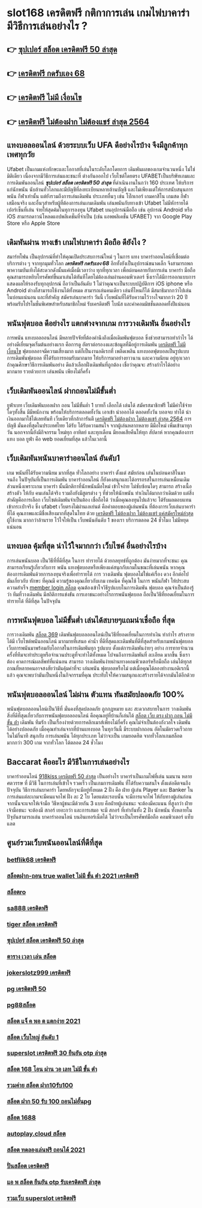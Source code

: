 # slot168 เครดิตฟรี กติกาการเล่น เกมไพ่บาคาร่า มีวิธีการเล่นอย่างไร  ?

## 👉 [ซุปเปอร์ สล็อต เครดิตฟรี 50 ล่าสุด](https://ufa7777.ufax.win/)
## 👉 [เครดิตฟรี กดรับเอง 68](https://ufa7777.ufax.win/)
## 👉 [เครดิตฟรี ไม่มี เงื่อนไข](https://ufa7777.ufax.win/)
## 👉 [เครดิตฟรี ไม่ต้องฝาก ไม่ต้องแชร์ ล่าสุด 2564](https://ufabetpgufa.ufax.win/)

##  แทงบอลออนไลน์   ด้วยระบบเว็บ UFA ดีอย่างไรบ้าง จึงมีลูกค้าทุกเพศทุกวัย

Ufabet เป็นเกมแห่งทักษะและโอกาสที่เล่นในระดับโลกโดยการ เดิมพันผลของเกมจำนวนหนึ่ง ไม่ใช่มิติเดียว เนื่องจากมีวิธีการเล่นและชนะที่ ต่างกันออกไป เว็บไซต์โดยตรง UFABETเป็นบริษัทเกมและการเดิมพันออนไลน์ ***ซุปเปอร์ สล็อต เครดิตฟรี 50 ล่าสุด*** ที่ดำเนินงานในกว่า 160 ประเทศ ให้บริการแก่นักพนัน นับล้านทั่วโลกและมีบัญชีที่ลงทะเบียนหลายล้านบัญชี และไม่เพียงแต่ให้การสนับสนุนการ พนัน กีฬาเท่านั้น แต่ยังรวมถึงการเล่นเดิมพัน ประเภทอื่นๆ เช่น โป๊กเกอร์ เกมคาสิโน เกมสด กีฬาเสมือนจริง และอื่นๆสำหรับผู้ที่ต้องการเล่นเกมเดิมพัน เล่นพนันกับทางเข้า Ufabet ไม่มีหักรายได้เปอร์เซ็นที่เล่น  จ่ายให้สุดค้มในทุการลงทุน Ufabet  บนอุปกรณ์มือถือ เช่น อุปกรณ์ Android หรือ iOS สามารถดาวน์โหลดแอปพลิเคชั่นที่จำเป็น (เช่น แอพพลิเคชั่น UFABET) จาก Google Play Store หรือ Apple Store 


## เดิมพันผ่าน ทางเข้า เกมไพ่บาคาร่า มือถือ ดียังไง ?

สมาร์ทโฟน เป็นอุปกรณ์ที่ทำให้คุณเปิดประสบการณ์ใหม่ ๆ ในการ  แทง  บาคาร่าออนไลน์ที่เชื่อมต่อบริการต่าง ๆ จากทุกมุมทั่วโลก ***เครดิตฟรี กดรับเอง 68*** อีกทั้งยังเป็นอุปกรณ์ขนาดเล็ก จึงสามารถพกพาความบันเทิงได้สะดวกดังนั้นแค่เมื่อมีเวลาว่าง  ทุกที่ทุกเวลา เพื่อผ่อนคลายกับการเล่น บาคาร่า มือถือ คุณสามารถหยิบโทรศัพท์ขึ้นมาเล่นได้ทันทีโดยไม่ต้องเล่นผ่านคอมพิวเตอร์ ซึ่งเราได้มีการออกแบบการแสดงผลให้รองรับทุกอุปกรณ์ ถือว่าเป็นอันดับ 1 ไม่ว่าคุณจะเป็นระบบปฏิบัติการ iOS iphone หรือ Android ต่างก็สามารถใช้งานได้ทั้งหมด สามารถเล่นคนเดียว เล่นที่ไหนก็ได้ มีสมาธิมากกว่าไปเล่นในบ่อนแน่นอน และที่สำคัญ สมัครเล่นบาคาร่า วันนี้ เว็บพนันที่ได้รับความไว้วางใจมากกว่า 20 ปี พร้อมรับโปรโมชั่นพิเศษสำหรับสมาชิกใหม่ รับเครดิตฟรี โบนัส และค่าคอมมิชชั่นตลอดทั้งปีแน่นอน


##  พนันฟุตบอล ดีอย่างไร แตกต่างจากเกม การวางเดิมพัน อื่นอย่างไร

 การพนัน แทงบอลออนไลน์ มีหลายปัจจัยที่ต้องคำนึงถึงเมื่อเดิมพันฟุตบอล ซึ่งช่วยสามารถทำกำไร ได้อย่างดีเยี่ยมจุดเริ่มต้นอย่างแรก คือการดู อัตราต่อรองงและข้อมูลที่มีอยู่การเดิมพัน [เครดิตฟรี ไม่มี เงื่อนไข](https://ufabetpgufa.ufax.win/) ฟุตบอลอาจมีความเสี่ยงมาก แต่ก็เป็นงานอดิเรกที่ เพลิดเพลิน  แทงบอลฟุตบอลเป็นรูปแบบการเดิมพันฟุตบอล ที่ได้รับการยอมรับมากมาย  ให้บริการมาอย่างยาวนาน และความนิยม อยู่ทุกเวลา ถ้าคุณศึกษาวิธีการเดิมพันอย่าง ดีแล้วเลือกฝั่งเดิมพันที่ถูกต้อง เชื่อว่าคุณจะ สร้างกำไรได้อย่าง มากมาย รวยด้วยการ เล่นพนัน เพียงไม่กี่ครั้ง

##  เว็บเดิมพันออนไลน์  ฝากถอนไม่มีขั้นต่ำ 

ยูฟ่าเบท  เว็บเดิมพันบอลฝาก  ถอน ไม่มีขั้นต่ำ   1 บาทก็ เลือกได้ เล่นได้ สมัครสมาชิกฟรี ไม่มีค่าใช้จ่ายใดๆทั้งสิ้น มีมีพนักงาน พร้อมให้บริการตลอดทั้งวัน  เอาเข้า  นำออกได้ ตลอดทั้งวัน  บอลจบ ทำได้  นำเงินออกมาใช้ได้เลยทันที  เว็บเดียวที่กล้าการันตี [เครดิตฟรี ไม่ต้องฝาก ไม่ต้องแชร์ ล่าสุด 2564](https://ufa7777.ufax.win/) การบัญชี มั่นคงที่สุดในประเทศไทย ได้รับ ได้รับความสนใจ จากผู้เล่นหลากหลาย  มีมือใหม่  เพิ่มเข้ามาทุกวัน นอกจากนี้ยังมีกิจกรรม ใหม่ทุก อาทิตย์ และทุกเดือน มียอดเสียคืนให้ทุก สัปดาห์   หากคุณต้องการ แทง บอล  ยูฟ่า คือ web  ยอดเยี่ยมที่สุด แล้วในเวลานี้ 

##  เว็บเดิมพันพนันบาคาร่าออนไลน์  อันดับ1

เกม พนันที่ได้รับความนิยม มากที่สุด ทั่วโลกอย่าง  บาคาร่า ตั้งแต่ สมัยก่อน เล่นในบ่อนคาสิโนมาจนถึง ในปัจุบันที่เป็นการเดิมพัน บาคาร่าออนไลน์ ก็ยังคงสนุกและได้อรรถรสในการเล่นเหมือนเดิม ส่วนหนึ่งเพราะเกม บาคาร่า นั้นมีกติกาที่นักพนันมือใหม่  เข้าใจง่าย  ไม่ซับซ้อนใดๆ สามารถ สร้างเนื้อสร้างตัว ให้กับ คนเล่นได้จริง  รวมถึงยังมีสูตรต่าง ๆ ที่ช่วยให้นักพนัน  ทำเงินได้มากกว่าเดิมด้วย แต่สิ่งสำคัญคือการเลือก เว็บไซต์เดิมพันจำเป็นต้อง เชื่อถือได้ ว่าเมื่อคุณลงทุนไปแล้วจะ ได้รับผลตอบแทนเข้ากระเป๋าจริง ซึ่ง  ufabet เว็บตรงไม่ผ่านเอเย่นต์  คือคำตอบของผู้เล่นพนัน ที่ต้องการเว็บเล่นบาคาร่า ที่ได้ คุณภาพและมีชื่อเสียงมากที่สุดในไทย ด้วย [เครดิตฟรี ไม่ต้องฝาก ไม่ต้องแชร์ แค่สมัครใหม่ล่าสุด](https://ufa7777.ufax.win/) ผู้ใช้งาน มากกว่าล้านราย ไว้ใจให้เป็น เว็บพนันอันดับ 1 ของเรา บริการตลอด 24 ชั่วโมง ไม่มีหยุดแน่นอน

## แทงบอล คุ้มที่สุด  น่าไว้ใจมากกว่า เว็บไซค์ อื่นอย่างไรบ้าง 

 การเล่นพนันบอล เป็นวิธีที่ที่ดีที่สุด ในการ ทำรายได้ ด้วยกลยุทธ์ที่ถูกต้อง มันง่ายมากที่จะชนะ คุณสามารถเรียนรู้เกี่ยวกับการ พนัน  แทงฟุตบอลหรือเพียงแค่สนุกกับเกมในขณะที่เล่นพนัน หากคุณต้องการเดิมพันด้วยการลงทุนจริงเพื่อทำรายได้ การ วางเดิมพัน ฟุตบอลไม่ใช่แค่เรื่อง ดวง อีกต่อไป มันเกี่ยวกับ ทักษะ ที่คุณมี ความรู้ของคุณเกี่ยวกับเกม เทคนิค ที่คุณใช้ ในการ พนันกีฬา ให้ประสบความสำเร็จ [member login สล็อต](https://ufabetpgufa.ufax.win/) คุณต้องเข้าใจวิธีรูปแบบในการเดิมพัน ฟุตบอล คุณจำเป็นต้องรู้ว่า ทีมที่วางเดิมพัน มีสถิติการแข่งขัน การเอาชนะอย่างไรการพนันฟุตบอล ถือเป็นวิธีที่ยอดเยี่ยมในการ ทำรายได้ ที่ดีที่สุด ในปัจจุบัน

##  การพนันฟุตบอล ไม่มีขั้นต่ำ  เล่นได้สบายๆแถมน่าเชื่อถือ ที่สุด

 การวางเดิมพัน [สล็อต 369](https://ufa7777.ufax.win/)  เดิมพันฟุตบอลออนไลน์เป็นวิธีที่ยอดเยี่ยมในการทำเงิน ทำกำไร สร้างรายได้มี เว็บไซต์พนันออนไลน์ มากมายที่เสนอ ค่าน้ำ ที่ดีที่สุดและเดิมพันที่ดีที่สุดสำหรับเกมพนันฟุตบอล  เว็บการพนันมาพร้อมกับโอกาสในการเดิมพันทุก รูปแบบ  ตั้งแต่การเดิมพันง่ายๆ  อย่าง  การทายจำนวนครั้งที่ทีมจะทำประตูหรือจำนวนประตูที่จะทำได้ทั้งหมด ไปจนถึงการเดิมพันที่ ละเอียด มากขึ้น ซึ่งเราต้อง คาดการณ์ผลลัพท์ที่แน่นอน สามารถ วางเดิมพันง่ายผ่านทางคอมพิวเตอร์หรือมือถือ  เล่นได้ทุกสถาณที่หลายคนอาจสงสัยว่ามันคุ้มค่าที่จะ เล่นพนัน ฟุตบอลหรือไม่ แต่เมื่อคุณได้ลองทำงานอดิเรกนี้แล้ว คุณจะพบว่ามันเป็นหนึ่งในกิจกรรมที่คุณ ประทับใจให้ความสนุกและสร้างรายได้จากมันได้อีกด้วย

##  พนันฟุตบอลออนไลน์ ไม่ผ่าน ตัวแทน ทันสมัยปลอดภัย 100%

 พนันฟุตบอลออนไลน์เป็นวิธีที่ มั่นคงที่สุดปลอดภัย ถูกกฎหมาย และ สะดวกสบายในการ วางเดิมพันสิ่งที่ดีที่สุดเกี่ยวกับการพนันฟุตบอลออนไลน์ คือคุณอยู่ที่บ้านก็เล่นได้ [สล็อต เว็บ ตรง ฝาก ถอน ไม่มี ขั้น ต่ํา](https://ufabetpgufa.ufax.win/) เดิมพัน ทีมรัก เป็นเรื่องง่ายด้วยการคลิกเมาส์เพียงไม่กี่ครั้ง คุณไม่จำเป็นต้องกังวลใจ เดิมพัน ได้อย่างปลอดภัย เมื่อคุณทำเล่นจากที่บ้านแทงบอล ในทุกวันนี้  มีระบบฝากถอน อัตโนมัตรวดเร็วถายในไม่กี่นาที  สนุกกับ การเล่นพนัน ได้ทุกประเภท ไม่ว่าจะเป็น เกมยอดฮิต  จากทั่วโลกเกมสล็อต  มากกว่า 300 เกม จากทั่วโลก ได้ตลอด 24 ชั่วโมง


##  Baccarat คืออะไร  มีวิธีในการเล่นอย่างไร 

บาคาร่าออนไลน์  [918kiss เครดิตฟรี 50 ล่าสุด](https://ufabetpgufa.ufax.win/) เป็นอย่างไร  บาคาร่าเป็นเกมไพ่ที่เล่น นมนาน หลายศตวรรษ  ที่ มีวิธี ในการเล่นที่เข้าใจ รวดเร็ว  เป็นเกมการเดิมพัน ที่ได้รับความสนใจ ตั้งแต่อดีตจนถึงปัจจุบัน วิธีการเล่นบาคาร่า โดยหลักๆจะมีอยู่ทั้งหมด 2 ฝั่ง  คือ ฝ่าย ผู้เล่น Player และ Banker ในการเล่นแต่ละเกมจะมีคนแจกไพ่ ฝั่ง  ละ 2 ใบ โดยแต่ละรอบนั้น จะมีการแจกไพ่ ให้กับทางผู้เล่นก่อน จากนั้นจะแจกให้เจ้ามือ วิธีหาผู้ชนะมีด้วยกัน 3 แบบ คือฝ่ายผู้เล่นชนะ จะต้องมีคะแนน ที่สูงกว่า  ฝ่ายเจ้ามือชนะ จะต้องมี สกอร์  เยอะกว่า และการเสมอ จะมี สกอร์ ที่เท่ากันทั้ง 2 ฝั่ง  นักพนัน ทั้งหลายในปัจุบันสามารถเล่น บาคาร่าออนไลน์  บนอินเทอร์เน็ตได้ ไม่ว่าจะเป็นโทรศัพท์มือถือ คอมพิวเตอร์ แท็บแลต  


## ศูนย์รวมเว็บพนันออนไลน์ที่ดีที่สุด

### [betflik68 เครดิตฟรี](https://atom.io/themes/สมัคร%20pg%20ufabet%20superslotvip%20เครดิตฟรี%2050%20otp%20008%20สล็อต%2020%20รับ%20100%20เว็บตรง100%)
### [สล็อตฝาก-ถอน true wallet ไม่มี ขั้น ต่ํา 2021 เครดิตฟรี](https://atom.io/themes/สมัคร%20pg%20ufabet%20aba%20สล็อต%20008%20สล็อต%2020%20รับ%20100%20เว็บตรง100%)
### [สล็อตro](https://atom.io/themes/สมัคร%20pg%20ufabet%20666%20สล็อต%20008%20สล็อต%2020%20รับ%20100%20เว็บตรง100%)
### [sa888 เครดิตฟรี](https://atom.io/themes/สมัคร%20pg%20ufabet%20สล็อตxoเว็บตรง%20008%20สล็อต%2020%20รับ%20100%20เว็บตรง100%)
### [tiger สล็อต เครดิตฟรี](https://atom.io/themes/สมัคร%20pg%20ufabet%20เครดิตฟรี%20แค่%20ดาวน์โหลด%202021%20ล่าสุด%20008%20สล็อต%2020%20รับ%20100%20เว็บตรง100%)
### [ซุปเปอร์ สล็อต เครดิตฟรี 50 ล่าสุด](https://atom.io/themes/สมัคร%20pg%20ufabet%20เฮง%20เฮง%20เฮง%20สล็อต999%20008%20สล็อต%2020%20รับ%20100%20เว็บตรง100%)
### [ตาราง เวลา เล่น สล็อต](https://atom.io/themes/สมัคร%20pg%20ufabet%20สล็อตtexas%20008%20สล็อต%2020%20รับ%20100%20เว็บตรง100%)
### [jokerslotz999 เครดิตฟรี](https://atom.io/themes/สมัคร%20pg%20ufabet%20pxj%20เครดิตฟรี%20ดาวน์โหลด%20008%20สล็อต%2020%20รับ%20100%20เว็บตรง100%)
### [pg เครดิตฟรี 50](https://atom.io/themes/สมัคร%20pg%20ufabet%20สล็อต%20shark%20008%20สล็อต%2020%20รับ%20100%20เว็บตรง100%)
### [pg88สล็อต](https://atom.io/themes/สมัคร%20pg%20ufabet%20สล็อต%20joker%20เติม%20true%20wallet%20ไม่มี%20ขั้น%20ต่ํา%202021%20008%20สล็อต%2020%20รับ%20100%20เว็บตรง100%)
### [สล็อต แจ็ ค พอ ต แตกง่าย 2021](https://atom.io/themes/สมัคร%20pg%20ufabet%20betflix%20123เครดิตฟรี%20008%20สล็อต%2020%20รับ%20100%20เว็บตรง100%)
### [สล็อต เว็บใหญ่ อันดับ 1](https://atom.io/themes/สมัคร%20pg%20ufabet%20เครดิตฟรี%20100%20ถอนได้%20300%20ล่าสุด%20008%20สล็อต%2020%20รับ%20100%20เว็บตรง100%)
### [superslot เครดิตฟรี 30 ยืนยัน otp ล่าสุด](https://atom.io/themes/สมัคร%20pg%20ufabet%20pgเครดิตฟรี50%20ยืนยันเบอร์%20008%20สล็อต%2020%20รับ%20100%20เว็บตรง100%)
### [สล็อต 168 โอน ผ่าน วอ เลท ไม่มี ขั้น ต่ํา](https://atom.io/themes/สมัคร%20pg%20ufabet%20y9เครดิตฟรี147%20008%20สล็อต%2020%20รับ%20100%20เว็บตรง100%)
### [รวมค่าย สล็อต ฝาก10รับ100](https://atom.io/themes/สมัคร%20pg%20ufabet%20ส%20กาย%20สปอร์ต%20สล็อต%20008%20สล็อต%2020%20รับ%20100%20เว็บตรง100%)
### [สล็อต ฝาก 50 รับ 100 ถอนไม่อั้นpg](https://atom.io/themes/สมัคร%20pg%20ufabet%20เครดิตฟรี%20กดรับเอง%2088%20008%20สล็อต%2020%20รับ%20100%20เว็บตรง100%)
### [สล็อต 1688](https://atom.io/themes/สมัคร%20pg%20ufabet%20สล็อต%20ฝากขั้นต่ำ%201%20บาท%20รับ%2050%20008%20สล็อต%2020%20รับ%20100%20เว็บตรง100%)
### [autoplay.cloud สล็อต](https://atom.io/themes/สมัคร%20pg%20ufabet%20สล็อต888%20โอน%20ผ่าน%20วอ%20เลท%20ไม่มีขั้นต่ํา%20008%20สล็อต%2020%20รับ%20100%20เว็บตรง100%)
### [สล็อต ทดลองเล่นฟรี ถอนได้ 2021](https://atom.io/themes/สมัคร%20pg%20ufabet%20สล็อต%20888%20ค่า%20สิ%20โน%20ออนไลน์%20008%20สล็อต%2020%20รับ%20100%20เว็บตรง100%)
### [ปั่นสล็อต เครดิตฟรี](https://atom.io/themes/สมัคร%20pg%20ufabet%20superslot444%20เครดิตฟรี%2050%20008%20สล็อต%2020%20รับ%20100%20เว็บตรง100%)
### [แอ พ สล็อต ยืนยัน otp รับเครดิตฟรี ล่าสุด](https://atom.io/themes/สมัคร%20pg%20ufabet%20lava789%20เครดิตฟรี%20008%20สล็อต%2020%20รับ%20100%20เว็บตรง100%)
### [รวมเว็บ superslot เครดิตฟรี](https://atom.io/themes/สมัคร%20pg%20ufabet%20jili%20777เครดิตฟรี%20008%20สล็อต%2020%20รับ%20100%20เว็บตรง100%)